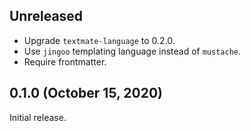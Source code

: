 ## Unreleased

- Upgrade `textmate-language` to 0.2.0.
- Use `jingoo` templating language instead of `mustache`.
- Require frontmatter.

## 0.1.0 (October 15, 2020)

Initial release.
